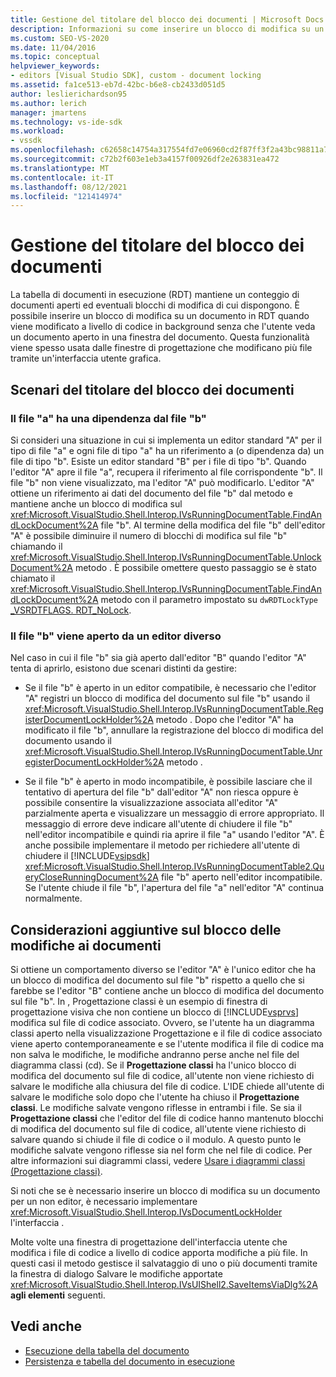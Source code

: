 ```yaml
---
title: Gestione del titolare del blocco dei documenti | Microsoft Docs
description: Informazioni su come inserire un blocco di modifica su un documento nella tabella del documento in esecuzione senza che l'utente veda un documento aperto in una finestra del documento.
ms.custom: SEO-VS-2020
ms.date: 11/04/2016
ms.topic: conceptual
helpviewer_keywords:
- editors [Visual Studio SDK], custom - document locking
ms.assetid: fa1ce513-eb7d-42bc-b6e8-cb2433d051d5
author: leslierichardson95
ms.author: lerich
manager: jmartens
ms.technology: vs-ide-sdk
ms.workload:
- vssdk
ms.openlocfilehash: c62658c14754a317554fd7e06960cd2f87ff3f2a43bc98811a7479b98700bd3c
ms.sourcegitcommit: c72b2f603e1eb3a4157f00926df2e263831ea472
ms.translationtype: MT
ms.contentlocale: it-IT
ms.lasthandoff: 08/12/2021
ms.locfileid: "121414974"
---
```

# <a name="document-lock-holder-management"></a>Gestione del titolare del blocco dei documenti

La tabella di documenti in esecuzione (RDT) mantiene un conteggio di documenti aperti ed eventuali blocchi di modifica di cui dispongono. È possibile inserire un blocco di modifica su un documento in RDT quando viene modificato a livello di codice in background senza che l'utente veda un documento aperto in una finestra del documento. Questa funzionalità viene spesso usata dalle finestre di progettazione che modificano più file tramite un'interfaccia utente grafica.

## <a name="document-lock-holder-scenarios"></a>Scenari del titolare del blocco dei documenti

### <a name="file-a-has-a-dependence-on-file-b"></a>Il file "a" ha una dipendenza dal file "b"

Si consideri una situazione in cui si implementa un editor standard "A" per il tipo di file "a" e ogni file di tipo "a" ha un riferimento a (o dipendenza da) un file di tipo "b". Esiste un editor standard "B" per i file di tipo "b". Quando l'editor "A" apre il file "a", recupera il riferimento al file corrispondente "b". Il file "b" non viene visualizzato, ma l'editor "A" può modificarlo. L'editor "A" ottiene un riferimento ai dati del documento del file "b" dal metodo e mantiene anche un blocco di modifica sul <xref:Microsoft.VisualStudio.Shell.Interop.IVsRunningDocumentTable.FindAndLockDocument%2A> file "b". Al termine della modifica del file "b" dell'editor "A" è possibile diminuire il numero di blocchi di modifica sul file "b" chiamando il <xref:Microsoft.VisualStudio.Shell.Interop.IVsRunningDocumentTable.UnlockDocument%2A> metodo . È possibile omettere questo passaggio se è stato chiamato il <xref:Microsoft.VisualStudio.Shell.Interop.IVsRunningDocumentTable.FindAndLockDocument%2A> metodo con il parametro impostato su `dwRDTLockType` [_VSRDTFLAGS. RDT_NoLock](<xref:Microsoft.VisualStudio.Shell.Interop._VSRDTFLAGS.RDT_NoLock>).

### <a name="file-b-is-opened-by-a-different-editor"></a>Il file "b" viene aperto da un editor diverso

Nel caso in cui il file "b" sia già aperto dall'editor "B" quando l'editor "A" tenta di aprirlo, esistono due scenari distinti da gestire:

- Se il file "b" è aperto in un editor compatibile, è necessario che l'editor "A" registri un blocco di modifica del documento sul file "b" usando il <xref:Microsoft.VisualStudio.Shell.Interop.IVsRunningDocumentTable.RegisterDocumentLockHolder%2A> metodo . Dopo che l'editor "A" ha modificato il file "b", annullare la registrazione del blocco di modifica del documento usando il <xref:Microsoft.VisualStudio.Shell.Interop.IVsRunningDocumentTable.UnregisterDocumentLockHolder%2A> metodo .

- Se il file "b" è aperto in modo incompatibile, è possibile lasciare che il tentativo di apertura del file "b" dall'editor "A" non riesca oppure è possibile consentire la visualizzazione associata all'editor "A" parzialmente aperta e visualizzare un messaggio di errore appropriato. Il messaggio di errore deve indicare all'utente di chiudere il file "b" nell'editor incompatibile e quindi ria aprire il file "a" usando l'editor "A". È anche possibile implementare il metodo per richiedere all'utente di chiudere il [!INCLUDE[vsipsdk](../extensibility/includes/vsipsdk_md.md)] <xref:Microsoft.VisualStudio.Shell.Interop.IVsRunningDocumentTable2.QueryCloseRunningDocument%2A> file "b" aperto nell'editor incompatibile. Se l'utente chiude il file "b", l'apertura del file "a" nell'editor "A" continua normalmente.

## <a name="additional-document-edit-lock-considerations"></a>Considerazioni aggiuntive sul blocco delle modifiche ai documenti

Si ottiene un comportamento diverso se l'editor "A" è l'unico editor che ha un blocco di modifica del documento sul file "b" rispetto a quello che si farebbe se l'editor "B" contiene anche un blocco di modifica del documento sul file "b". In , Progettazione classi è un esempio di finestra di progettazione visiva che non contiene un blocco di [!INCLUDE[vsprvs](../code-quality/includes/vsprvs_md.md)] modifica sul file di codice associato.  Ovvero, se l'utente ha un diagramma classi aperto nella visualizzazione Progettazione e il file di codice associato viene aperto contemporaneamente e se l'utente modifica il file di codice ma non salva le modifiche, le modifiche andranno perse anche nel file del diagramma classi (cd). Se il **Progettazione classi** ha l'unico blocco di modifica del documento sul file di codice, all'utente non viene richiesto di salvare le modifiche alla chiusura del file di codice. L'IDE chiede all'utente di salvare le modifiche solo dopo che l'utente ha chiuso il **Progettazione classi**. Le modifiche salvate vengono riflesse in entrambi i file. Se sia il **Progettazione classi** che l'editor del file di codice hanno mantenuto blocchi di modifica del documento sul file di codice, all'utente viene richiesto di salvare quando si chiude il file di codice o il modulo. A questo punto le modifiche salvate vengono riflesse sia nel form che nel file di codice. Per altre informazioni sui diagrammi classi, vedere [Usare i diagrammi classi (Progettazione classi)](../ide/class-designer/designing-and-viewing-classes-and-types.md).

Si noti che se è necessario inserire un blocco di modifica su un documento per un non editor, è necessario implementare <xref:Microsoft.VisualStudio.Shell.Interop.IVsDocumentLockHolder> l'interfaccia .

Molte volte una finestra di progettazione dell'interfaccia utente che modifica i file di codice a livello di codice apporta modifiche a più file. In questi casi il metodo gestisce il salvataggio di uno o più documenti tramite la finestra di dialogo Salvare le modifiche apportate <xref:Microsoft.VisualStudio.Shell.Interop.IVsUIShell2.SaveItemsViaDlg%2A> **agli elementi** seguenti.

## <a name="see-also"></a>Vedi anche

- [Esecuzione della tabella del documento](../extensibility/internals/running-document-table.md)
- [Persistenza e tabella del documento in esecuzione](../extensibility/internals/persistence-and-the-running-document-table.md)
